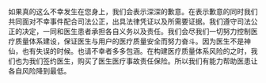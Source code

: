 如果真的这么不幸发生在您身上，我们会表示深深的歉意。在表示歉意的同时我们共同面对不幸事件配合司法公正，出具法律凭证以及所需要证据。我们遵守司法公正的决定，一同和医生患者承担各自义务以及责任。我们会尽我们一切努力控制医疗质量体系建设，保证医生与用户的医疗质量安全而努力奋斗。因为医生不是神仙，也有失误的时候。也请不幸者多多包涵。在构建医疗质量体系风险的之时，我们也为我们签约医生，购买了医生医疗事故责任保险。所以我们有能力帮助医患让各自风险降到最低。

